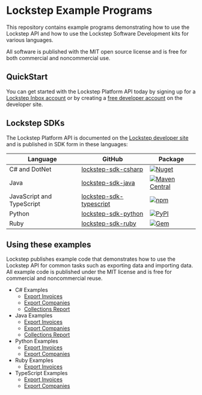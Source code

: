 # Lockstep Example Programs

This repository contains example programs demonstrating how to use the Lockstep API and how to use the Lockstep Software Development kits for various languages.

All software is published with the MIT open source license and is free for both commercial and noncommercial use.

## QuickStart

You can get started with the Lockstep Platform API today by signing up for a [Lockstep Inbox account](https://insights.lockstep.io/onboard) or by creating a [free developer account](https://developer.lockstep.io/reference/post_api-v1-provisioning-free-account) on the developer site.

## Lockstep SDKs

The Lockstep Platform API is documented on the [Lockstep developer site](https://developer.lockstep.io/docs) and is published in SDK form in these languages:

| Language | GitHub | Package |
|--|--|--|
| C# and DotNet | [lockstep-sdk-csharp](https://github.com/Lockstep-Network/lockstep-sdk-csharp) | [![Nuget](https://img.shields.io/nuget/v/LockstepSdk)](https://www.nuget.org/packages/LockstepSdk/) |
| Java | [lockstep-sdk-java](https://github.com/Lockstep-Network/lockstep-sdk-java) | [![Maven Central](https://img.shields.io/maven-central/v/io.lockstep/lockstepsdk)](https://search.maven.org/artifact/io.lockstep/lockstepsdk) |
| JavaScript and TypeScript | [lockstep-sdk-typescript](https://github.com/Lockstep-Network/lockstep-sdk-typescript) | [![npm](https://img.shields.io/npm/v/lockstep-sdk)](https://www.npmjs.com/package/lockstep-sdk) |
| Python | [lockstep-sdk-python](https://github.com/Lockstep-Network/lockstep-sdk-python) | [![PyPI](https://img.shields.io/pypi/v/lockstep-sdk)](https://pypi.org/project/lockstep-sdk/) |
| Ruby | [lockstep-sdk-ruby](https://github.com/Lockstep-Network/lockstep-sdk-ruby) | [![Gem](https://img.shields.io/gem/v/lockstep_sdk)](https://rubygems.org/gems/lockstep_sdk) |

## Using these examples

Lockstep publishes example code that demonstrates how to use the Lockstep API for common tasks such as exporting data and importing data.  All example code is published under the MIT license and is free for commercial and noncommercial reuse.

* C# Examples
  * [Export Invoices](https://github.com/Lockstep-Network/lockstep-sdk-examples/blob/main/CsharpExample/CsharpExample)
  * [Export Companies](https://github.com/Lockstep-Network/lockstep-sdk-examples/tree/main/CsharpExample/CompanyReport)
  * [Collections Report](https://github.com/Lockstep-Network/lockstep-sdk-examples/tree/main/CsharpExample/CollectionsReport)
* Java Examples
  * [Export Invoices](https://github.com/Lockstep-Network/lockstep-sdk-examples/blob/main/JavaExample/src/main/java/io/lockstep/App.java)
  * [Export Companies](https://github.com/Lockstep-Network/lockstep-sdk-examples/blob/main/JavaExample/src/main/java/io/lockstep/CollectionsReport.java)
  * [Collections Report](https://github.com/Lockstep-Network/lockstep-sdk-examples/blob/main/JavaExample/src/main/java/io/lockstep/CollectionsReport.java)
* Python Examples
  * [Export Invoices](https://github.com/Lockstep-Network/lockstep-sdk-examples/blob/main/PythonExample/main.py)
  * [Export Companies](https://github.com/Lockstep-Network/lockstep-sdk-examples/blob/main/PythonExample/SampleCompanyReport/SampleCompanyReport.py)
* Ruby Examples
  * [Export Invoices](https://github.com/Lockstep-Network/lockstep-sdk-examples/blob/main/RubyExample/main.rb)
* TypeScript Examples
  * [Export Invoices](https://github.com/Lockstep-Network/lockstep-sdk-examples/blob/main/TypescriptExample/index.ts)
  * [Export Companies](https://github.com/Lockstep-Network/lockstep-sdk-examples/blob/main/TypescriptExample/companyReport.ts)

